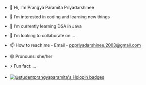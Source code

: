 - 👋 Hi, I’m Prangya Paramita Priyadarshinee
- 👀 I’m interested in coding and learning new things
- 🌱 I’m currently learning DSA in Java 
- 💞️ I’m looking to collaborate on ...
- 📫 How to reach me - Email - pppriyadarshinee.2003@gmail.com
- 😄 Pronouns: she/her
- ⚡ Fun fact: ...
  
- <a href="https://holopin.io/@studentprangyaparamita">
      <img src="https://holopin.me/studentprangyaparamita" alt="@studentprangyaparamita's Holopin badges" />
  </a>

<!---
Student-PrangyaParamita/Student-PrangyaParamita is a ✨ special ✨ repository because its `README.md` (this file) appears on your GitHub profile.
You can click the Preview link to take a look at your changes.
--->
